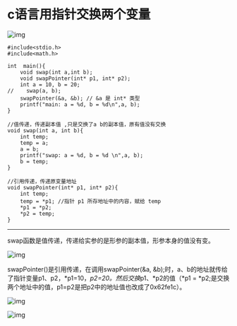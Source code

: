 # c语言用指针交换两个变量

![img](https://img2020.cnblogs.com/blog/2194212/202011/2194212-20201111112730041-138969857.png)

```
#include<stdio.h>
#include<math.h>

int  main(){
    void swap(int a,int b);
    void swapPointer(int* p1, int* p2);
    int a = 10, b = 20;
//    swap(a, b);
    swapPointer(&a, &b); // &a 是 int* 类型 
    printf("main: a = %d, b = %d\n",a, b);
}

//值传递，传递副本值 ,只是交换了a b的副本值，原有值没有交换
void swap(int a, int b){
    int temp;
    temp = a;
    a = b;
    printf("swap: a = %d, b = %d \n",a, b);
    b = temp;
}

//引用传递，传递原变量地址 
void swapPointer(int* p1, int* p2){
    int temp;
    temp = *p1; //指针 p1 所存地址中的内容，赋给 temp 
    *p1 = *p2;
    *p2 = temp;
}
```

------

swap函数是值传递，传递给实参的是形参的副本值，形参本身的值没有变。

![img](https://img2020.cnblogs.com/blog/2194212/202011/2194212-20201111112926290-74859387.jpg)

swapPointer()是引用传递，在调用swapPointer(&a, &b);时，a、b的地址就传给了指针变量p1、p2，*p1=10，*p2=20。然后交换*p1、*p2的值（*p1 = *p2;是交换两个地址中的值，p1=p2是把p2中的地址值也改成了0x62fe1c）。

![img](https://img2020.cnblogs.com/blog/2194212/202011/2194212-20201111113000155-873872596.gif)

![img](https://img2020.cnblogs.com/blog/2194212/202011/2194212-20201111113020376-1726172768.jpg)